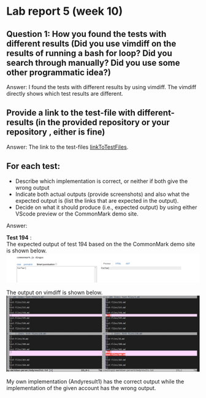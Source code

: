 # Lab report 5 (week 10)

## Question 1: How you found the tests with different results (Did you use vimdiff on the results of running a bash for loop? Did you search through manually? Did you use some other programmatic idea?)

Answer: I found the tests with different results by using vimdiff. The vimdiff directly shows which test results are different.  

## Provide a link to the test-file with different-results (in the provided repository or your repository , either is fine)

Answer: The link to the test-files [linkToTestFiles](https://github.com/nidhidhamnani/markdown-parser/tree/main/test-files).


## For each test:
* Describe which implementation is correct, or neither if both give the wrong output
* Indicate both actual outputs (provide screenshots) and also what the expected output is (list the links that are expected in the output).
* Decide on what it should produce (i.e., expected output) by using either VScode preview or the CommonMark demo site.

Answer: 

**Test 194** :  
The expected output of test 194 based on the the CommonMark demo site is shown below. 
![image](outputOf194.png)

The output on vimdiff is shown below. 
![image](vimdiff1.png)

My own implementation (Andyresult1) has the correct output while the implementation of the given account has the wrong output. 